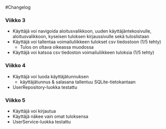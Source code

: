 #Changelog

### Viikko 3
- Käyttäjä voi navigoida aloitusvalikkoon, uuden käyttäjäntekosivulle, aloitusvalikkoon, kyseisen tuloksen kirjaussivulle sekä tuloslistaan
- Käyttäjä voi tallentaa voimailuliikkeen tulokset csv tiedostoon (1/5 tehty)
	- Tulos on oltava oikeassa muodossa
- Käyttäjä voi katsoa csv tiedoston voimailuliikkeen tuloksia (1/5 tehty) 

### Viikko 4
- Käyttäjä voi luoda käyttäjätunnuksen
	- käyttäjätunnus & salasana tallentuu SQLite-tietokantaan
- UserRepository-luokka testattu

### Viikko 5
- Käyttäjä voi kirjautua
- Käyttäjä näkee vain omat tuloksensa
- UserService-luokka testattu